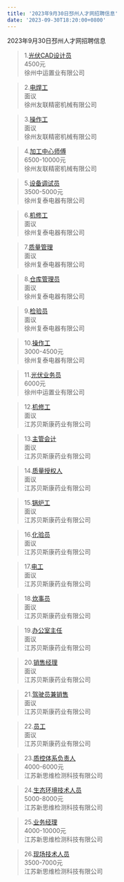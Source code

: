 ```yaml
---
title: '2023年9月30日邳州人才网招聘信息'
date: '2023-09-30T18:20:00+0800'
---
```

2023年9月30日邳州人才网招聘信息
<!--more-->
>1.[光伏CAD设计员](https://www.pzhr.com/job/17751.html)<br>
>4500元<br>
>徐州中运置业有限公司

>2.[电焊工](https://www.pzhr.com/job/17098.html)<br>
>面议<br>
>徐州友联精密机械有限公司

>3.[操作工](https://www.pzhr.com/job/15441.html)<br>
>面议<br>
>徐州友联精密机械有限公司

>4.[加工中心师傅](https://www.pzhr.com/job/15298.html)<br>
>6500-10000元<br>
>徐州友联精密机械有限公司

>5.[设备调试员](https://www.pzhr.com/job/12411.html)<br>
>3500-5000元<br>
>徐州复泰电器有限公司

>6.[机修工](https://www.pzhr.com/job/7398.html)<br>
>面议<br>
>徐州复泰电器有限公司

>7.[质量管理](https://www.pzhr.com/job/9343.html)<br>
>面议<br>
>徐州复泰电器有限公司

>8.[仓库管理员](https://www.pzhr.com/job/8868.html)<br>
>面议<br>
>徐州复泰电器有限公司

>9.[检验员](https://www.pzhr.com/job/5917.html)<br>
>面议<br>
>徐州复泰电器有限公司

>10.[操作工](https://www.pzhr.com/job/5915.html)<br>
>3000-4500元<br>
>徐州复泰电器有限公司

>11.[光伏业务员](https://www.pzhr.com/job/17776.html)<br>
>6000元<br>
>徐州中运置业有限公司

>12.[机修工](https://www.pzhr.com/job/17452.html)<br>
>面议<br>
>江苏贝斯康药业有限公司

>13.[主管会计](https://www.pzhr.com/job/16760.html)<br>
>面议<br>
>江苏贝斯康药业有限公司

>14.[质量授权人](https://www.pzhr.com/job/17718.html)<br>
>面议<br>
>江苏贝斯康药业有限公司

>15.[锅炉工](https://www.pzhr.com/job/16378.html)<br>
>面议<br>
>江苏贝斯康药业有限公司

>16.[化验员](https://www.pzhr.com/job/16376.html)<br>
>面议<br>
>江苏贝斯康药业有限公司

>17.[电工](https://www.pzhr.com/job/15409.html)<br>
>面议<br>
>江苏贝斯康药业有限公司

>18.[炊事员](https://www.pzhr.com/job/17578.html)<br>
>面议<br>
>江苏贝斯康药业有限公司

>19.[办公室主任](https://www.pzhr.com/job/14704.html)<br>
>面议<br>
>江苏贝斯康药业有限公司

>20.[销售经理](https://www.pzhr.com/job/16160.html)<br>
>面议<br>
>江苏贝斯康药业有限公司

>21.[驾驶员兼销售](https://www.pzhr.com/job/16159.html)<br>
>面议<br>
>江苏贝斯康药业有限公司

>22.[员工](https://www.pzhr.com/job/14705.html)<br>
>面议<br>
>江苏贝斯康药业有限公司

>23.[质控体系负责人](https://www.pzhr.com/job/17699.html)<br>
>4000-6000元<br>
>江苏新思维检测科技有限公司

>24.[生态环境技术人员](https://www.pzhr.com/job/13441.html)<br>
>5000-8000元<br>
>江苏新思维检测科技有限公司

>25.[业务经理](https://www.pzhr.com/job/9836.html)<br>
>4000-10000元<br>
>江苏新思维检测科技有限公司

>26.[现场技术人员](https://www.pzhr.com/job/10924.html)<br>
>3500-7000元<br>
>江苏新思维检测科技有限公司

